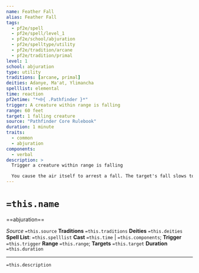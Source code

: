 ```yaml
---
name: Feather Fall
alias: Feather Fall
tags:
  - pf2e/spell
  - pf2e/spell/level_1
  - pf2e/school/abjuration
  - pf2e/spelltype/utility
  - pf2e/tradition/arcane
  - pf2e/tradition/primal
level: 1
school: abjuration
type: utility
traditions: [arcane, primal]
deities: Adanye, Ma'at, Ylimancha
spelllist: elemental
time: reaction
pf2etime: "*⬲{ .Pathfinder }*"
trigger: A creature within range is falling
range: 60 feet
target: 1 falling creature
source: "Pathfinder Core Rulebook"
duration: 1 minute
traits:
  - common
  - abjuration
components:
  - verbal
description: >
  Trigger a creature within range is falling

  You cause the air itself to arrest a fall. The target's fall slows to 60 feet per round, and the portion of the fall during the spell's duration doesn't count when calculating falling damage. If the target reaches the ground while the spell is in effect, it takes no damage from the fall. The spell ends as soon as the target lands.
---
```

# `=this.name`
==abjuration==

*Source* `=this.source`
**Traditions** `=this.traditions`
**Deities** `=this.deities`
**Spell List**: `=this.spelllist`
**Cast** `=this.time` | `=this.components`; **Trigger** `=this.trigger`
**Range** `=this.range`; **Targets** `=this.target`
**Duration** `=this.duration`

***
`=this.description`